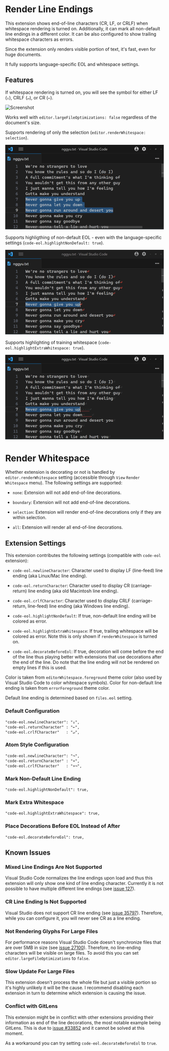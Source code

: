 Render Line Endings
===================

This extension shows end-of-line characters (CR, LF, or CRLF) when whitespace
rendering is turned on. Additionally, it can mark all non-default line endings
in a different color. It can be also configured to show trailing whitespace
characters as errors.

Since the extension only renders visible portion of text, it's fast, even for
huge documents.

It fully supports language-specific EOL and whitespace settings.


## Features

If whitespace rendering is turned on, you will see the symbol for either LF
(`↓`), CRLF (`↵`), or CR (`←`).

   ![Screenshot](https://raw.githubusercontent.com/medo64/render-crlf/master/images/screenshot.gif)

Works well with `editor.largeFileOptimizations: false` regardless of the
document's size.

Supports rendering of only the selection (`editor.renderWhitespace: selection`).

   ![Screenshot](https://raw.githubusercontent.com/medo64/render-crlf/master/images/screenshot-selection.png)

Supports highligthing of non-default EOL - even with the language-specific
settings (`code-eol.highlightNonDefault: true`).

   ![Screenshot](https://raw.githubusercontent.com/medo64/render-crlf/master/images/screenshot-highlight-eof.png)

Supports highlighting of training whitespace (`code-eol.highlightExtraWhitespace: true`).

   ![Screenshot](https://raw.githubusercontent.com/medo64/render-crlf/master/images/screenshot-highlight-whitespace.png)


# Render Whitespace

Whether extension is decorating or not is handled by `editor.renderWhitespace`
setting (accessible through `View` `Render Whitespace` menu). The following
settings are supported:

* `none`: Extension will not add end-of-line decorations.

* `boundary`: Extension will not add end-of-line decorations.

* `selection`: Extension will render end-of-line decorations only if they are within selection.

* `all`: Extension will render all end-of-line decorations.


## Extension Settings

This extension contributes the following settings (compatible with `code-eol`
extension):

* `code-eol.newlineCharacter`: Character used to display LF (line-feed) line ending (aka Linux/Mac line ending).

* `code-eol.returnCharacter`: Character used to display CR (carriage-return) line ending (aka old Macintosh line ending).

* `code-eol.crlfCharacter`: Character used to display CRLF (carriage-return, line-feed) line ending (aka Windows line ending).

* `code-eol.highlightNonDefault`: If true, non-default line ending will be colored as error.

* `code-eol.highlightExtraWhitespace`: If true, trailing whitespace will be colored as error. Note this is only shown if `renderWhitespace` is turned on.

* `code-eol.decorateBeforeEol`: If true, decoration will come before the end of the line thus playing better with extensions that use decorations after the end of the line. Do note that the line ending will not be rendered on empty lines if this is used.

Color is taken from `editorWhitespace.foreground` theme color (also used by
Visual Studio Code to color whitespace symbols). Color for non-default line
ending is taken from `errorForeground` theme color.

Default line ending is determined based on `files.eol` setting.


### Default Configuration

    "code-eol.newlineCharacter": "↓",
    "code-eol.returnCharacter" : "←",
    "code-eol.crlfCharacter"   : "↵",


### Atom Style Configuration

    "code-eol.newlineCharacter": "¬",
    "code-eol.returnCharacter" : "¤",
    "code-eol.crlfCharacter"   : "¤¬",


### Mark Non-Default Line Ending

    "code-eol.highlightNonDefault": true,


### Mark Extra Whitespace

    "code-eol.highlightExtraWhitespace": true,


### Place Decorations Before EOL Instead of After

    "code-eol.decorateBeforeEol": true,


## Known Issues

### Mixed Line Endings Are Not Supported

Visual Studio Code normalizes the line endings upon load and thus this extension
will only show one kind of line ending character. Currently it is not possible
to have multiple different line endings (see [issue 127](https://github.com/Microsoft/vscode/issues/127)).


### CR Line Ending Is Not Supported

Visual Studio does not support CR line ending (see [issue 35797](https://github.com/Microsoft/vscode/issues/35797)).
Therefore, while you can configure it, you will never see CR as a line ending.


### Not Rendering Glyphs For Large Files

For performance reasons Visual Studio Code doesn't synchronize files that are
over 5MB in size (see [issue 27100](https://github.com/Microsoft/vscode/issues/27100)).
Therefore, no line-ending characters will be visible on large files. To avoid
this you can set `editor.largeFileOptimizations` to `false`.


### Slow Update For Large Files

This extension doesn't process the whole file but just a visible portion so it's
highly unlikely it will be the cause. I recommend disabling each extension in
turn to determine which extension is causing the issue.


### Conflict with GitLens

This extension might be in conflict with other extensions providing their
information as end of the line decorations, the most notable example being
GitLens. This is due to [issue #33852](https://github.com/microsoft/vscode/issues/33852)
and it cannot be solved at this moment.

As a workaround you can try setting `code-eol.decorateBeforeEol` to `true`.
